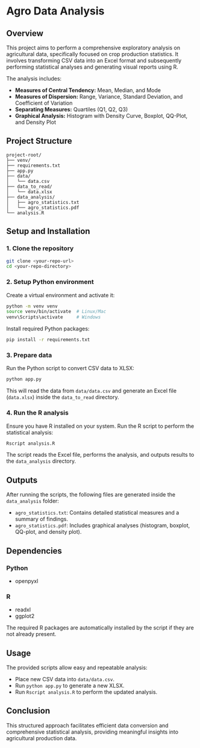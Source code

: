 # Agro Data Analysis

## Overview

This project aims to perform a comprehensive exploratory analysis on agricultural data, specifically focused on crop production statistics. It involves transforming CSV data into an Excel format and subsequently performing statistical analyses and generating visual reports using R.

The analysis includes:

- **Measures of Central Tendency:** Mean, Median, and Mode
- **Measures of Dispersion:** Range, Variance, Standard Deviation, and Coefficient of Variation
- **Separating Measures:** Quartiles (Q1, Q2, Q3)
- **Graphical Analysis:** Histogram with Density Curve, Boxplot, QQ-Plot, and Density Plot

## Project Structure

```plaintext
project-root/
├── venv/
├── requirements.txt
├── app.py
├── data/
│   └── data.csv
├── data_to_read/
│   └── data.xlsx
├── data_analysis/
│   ├── agro_statistics.txt
│   └── agro_statistics.pdf
└── analysis.R
```

## Setup and Installation

### 1. Clone the repository

```bash
git clone <your-repo-url>
cd <your-repo-directory>
```

### 2. Setup Python environment

Create a virtual environment and activate it:

```bash
python -m venv venv
source venv/bin/activate  # Linux/Mac
venv\Scripts\activate     # Windows
```

Install required Python packages:

```bash
pip install -r requirements.txt
```

### 3. Prepare data

Run the Python script to convert CSV data to XLSX:

```bash
python app.py
```

This will read the data from `data/data.csv` and generate an Excel file (`data.xlsx`) inside the `data_to_read` directory.

### 4. Run the R analysis

Ensure you have R installed on your system. Run the R script to perform the statistical analysis:

```bash
Rscript analysis.R
```

The script reads the Excel file, performs the analysis, and outputs results to the `data_analysis` directory.

## Outputs

After running the scripts, the following files are generated inside the `data_analysis` folder:

- `agro_statistics.txt`: Contains detailed statistical measures and a summary of findings.
- `agro_statistics.pdf`: Includes graphical analyses (histogram, boxplot, QQ-plot, and density plot).

## Dependencies

### Python
- openpyxl

### R
- readxl
- ggplot2

The required R packages are automatically installed by the script if they are not already present.

## Usage

The provided scripts allow easy and repeatable analysis:

- Place new CSV data into `data/data.csv`.
- Run `python app.py` to generate a new XLSX.
- Run `Rscript analysis.R` to perform the updated analysis.

## Conclusion

This structured approach facilitates efficient data conversion and comprehensive statistical analysis, providing meaningful insights into agricultural production data.